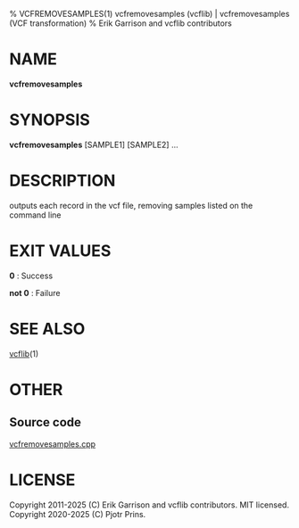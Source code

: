 % VCFREMOVESAMPLES(1) vcfremovesamples (vcflib) | vcfremovesamples (VCF transformation)
% Erik Garrison and vcflib contributors

# NAME

**vcfremovesamples**

# SYNOPSIS

**vcfremovesamples** <vcf file> [SAMPLE1] [SAMPLE2] ...

# DESCRIPTION

outputs each record in the vcf file, removing samples listed on the command line





# EXIT VALUES

**0**
: Success

**not 0**
: Failure

# SEE ALSO



[vcflib](./vcflib.md)(1)



# OTHER

## Source code

[vcfremovesamples.cpp](https://github.com/vcflib/vcflib/blob/master/src/vcfremovesamples.cpp)

# LICENSE

Copyright 2011-2025 (C) Erik Garrison and vcflib contributors. MIT licensed.
Copyright 2020-2025 (C) Pjotr Prins.

<!--
  Created with ./scripts/bin2md.rb scripts/bin2md-template.erb
-->
